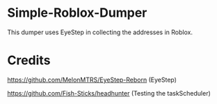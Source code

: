 # Simple-Roblox-Dumper
This dumper uses EyeStep in collecting the addresses in Roblox. 
# Credits
https://github.com/MelonMTRS/EyeStep-Reborn (EyeStep)

https://github.com/Fish-Sticks/headhunter (Testing the taskScheduler)
